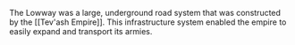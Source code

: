 The Lowway was a large, underground road system that was constructed by the [[Tev'ash Empire]]. This infrastructure system enabled the empire to easily expand and transport its armies. 
